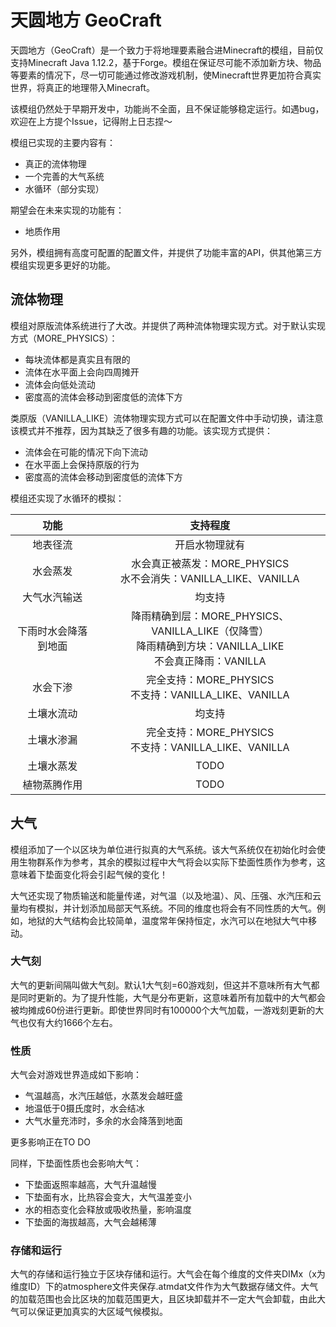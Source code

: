 # 天圆地方 GeoCraft

天圆地方（GeoCraft）是一个致力于将地理要素融合进Minecraft的模组，目前仅支持Minecraft Java 1.12.2，基于Forge。模组在保证尽可能不添加新方块、物品等要素的情况下，尽一切可能通过修改游戏机制，使Minecraft世界更加符合真实世界，将真正的地理带入Minecraft。

该模组仍然处于早期开发中，功能尚不全面，且不保证能够稳定运行。如遇bug，欢迎在上方提个Issue，记得附上日志捏～

模组已实现的主要内容有：

- 真正的流体物理
- 一个完善的大气系统
- 水循环（部分实现）

期望会在未来实现的功能有：

- 地质作用

另外，模组拥有高度可配置的配置文件，并提供了功能丰富的API，供其他第三方模组实现更多更好的功能。

## 流体物理

模组对原版流体系统进行了大改。并提供了两种流体物理实现方式。对于默认实现方式（MORE_PHYSICS）：

- 每块流体都是真实且有限的
- 流体在水平面上会向四周摊开
- 流体会向低处流动
- 密度高的流体会移动到密度低的流体下方

类原版（VANILLA_LIKE）流体物理实现方式可以在配置文件中手动切换，请注意该模式并不推荐，因为其缺乏了很多有趣的功能。该实现方式提供：

- 流体会在可能的情况下向下流动
- 在水平面上会保持原版的行为
- 密度高的流体会移动到密度低的流体下方

模组还实现了水循环的模拟：

|         功能         |                                                   支持程度                                                    |
| :------------------: | :-----------------------------------------------------------------------------------------------------------: |
|       地表径流       |                                                开启水物理就有                                                 |
|       水会蒸发       |                      水会真正被蒸发：MORE_PHYSICS<br/>水不会消失：VANILLA_LIKE、VANILLA                       |
|     大气水汽输送     |                                                    均支持                                                     |
| 下雨时水会降落到地面 | 降雨精确到层：MORE_PHYSICS、VANILLA_LIKE（仅降雪）<br/>降雨精确到方块：VANILLA_LIKE<br/>不会真正降雨：VANILLA |
|       水会下渗       |                           完全支持：MORE_PHYSICS<br/>不支持：VANILLA_LIKE、VANILLA                            |
|      土壤水流动      |                                                    均支持                                                     |
|      土壤水渗漏      |                           完全支持：MORE_PHYSICS<br/>不支持：VANILLA_LIKE、VANILLA                            |
|      土壤水蒸发      |                                                     TODO                                                      |
|     植物蒸腾作用     |                                                     TODO                                                      |

## 大气

模组添加了一个以区块为单位进行拟真的大气系统。该大气系统仅在初始化时会使用生物群系作为参考，其余的模拟过程中大气将会以实际下垫面性质作为参考，这意味着下垫面变化将会引起气候的变化！

大气还实现了物质输送和能量传递，对气温（以及地温）、风、压强、水汽压和云量均有模拟，并计划添加局部天气系统。不同的维度也将会有不同性质的大气。例如，地狱的大气结构会比较简单，温度常年保持恒定，水汽可以在地狱大气中移动。

### 大气刻

大气的更新间隔叫做大气刻。默认1大气刻=60游戏刻，但这并不意味所有大气都是同时更新的。为了提升性能，大气是分布更新，这意味着所有加载中的大气都会被均摊成60份进行更新。即使世界同时有100000个大气加载，一游戏刻更新的大气也仅有大约1666个左右。

### 性质

大气会对游戏世界造成如下影响：

- 气温越高，水汽压越低，水蒸发会越旺盛
- 地温低于0摄氏度时，水会结冰
- 大气水量充沛时，多余的水会降落到地面

更多影响正在TO DO

同样，下垫面性质也会影响大气：

- 下垫面返照率越高，大气升温越慢
- 下垫面有水，比热容会变大，大气温差变小
- 水的相态变化会释放或吸收热量，影响温度
- 下垫面的海拔越高，大气会越稀薄

### 存储和运行

大气的存储和运行独立于区块存储和运行。大气会在每个维度的文件夹DIMx（x为维度ID）下的atmosphere文件夹保存.atmdat文件作为大气数据存储文件。大气的加载范围也会比区块的加载范围更大，且区块卸载并不一定大气会卸载，由此大气可以保证更加真实的大区域气候模拟。

